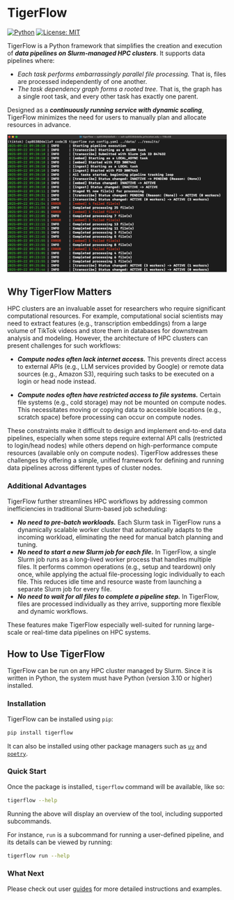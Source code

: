 # TigerFlow

[![Python](https://img.shields.io/badge/Python-3.10%20%7C%203.11%20%7C%203.12-3776AB.svg?style=flat&logo=python&logoColor=white)](https://www.python.org)
[![License: MIT](https://img.shields.io/badge/License-MIT-yellow.svg)](https://opensource.org/licenses/MIT)

TigerFlow is a Python framework that simplifies the creation and execution of ***data pipelines on Slurm-managed HPC clusters***. It supports data pipelines where:

- *Each task performs embarrassingly parallel file processing.* That is, files are processed independently of one another.
- *The task dependency graph forms a rooted tree.* That is, the graph has a single root task, and every other task has exactly one parent.

Designed as a ***continuously running service with dynamic scaling***, TigerFlow minimizes the need for users to manually plan and allocate resources in advance.

<p align="center">
  <img alt="tigerflow-run-screenshot" src="https://raw.githubusercontent.com/princeton-ddss/tigerflow/refs/heads/main/.github/assets/screenshot.png" width="700" />
</p>

## Why TigerFlow Matters

HPC clusters are an invaluable asset for researchers who require significant computational resources. For example, computational social scientists may need to extract features (e.g., transcription embeddings) from a large volume of TikTok videos and store them in databases for downstream analysis and modeling. However, the architecture of HPC clusters can present challenges for such workflows:

- ***Compute nodes often lack internet access.*** This prevents direct access to external APIs (e.g., LLM services provided by Google) or remote data sources (e.g., Amazon S3), requiring such tasks to be executed on a login or head node instead.

- ***Compute nodes often have restricted access to file systems.*** Certain file systems (e.g., cold storage) may not be mounted on compute nodes. This necessitates moving or copying data to accessible locations (e.g., scratch space) before processing can occur on compute nodes.

These constraints make it difficult to design and implement end-to-end data pipelines, especially when some steps require external API calls (restricted to login/head nodes) while others depend on high-performance compute resources (available only on compute nodes). TigerFlow addresses these challenges by offering a simple, unified framework for defining and running data pipelines across different types of cluster nodes.

### Additional Advantages

TigerFlow further streamlines HPC workflows by addressing common inefficiencies in traditional Slurm-based job scheduling:

- ***No need to pre-batch workloads.*** Each Slurm task in TigerFlow runs a dynamically scalable worker cluster that automatically adapts to the incoming workload, eliminating the need for manual batch planning and tuning.
- ***No need to start a new Slurm job for each file.*** In TigerFlow, a single Slurm job runs as a long-lived worker process that handles multiple files. It performs common operations (e.g., setup and teardown) only once, while applying the actual file-processing logic individually to each file. This reduces idle time and resource waste from launching a separate Slurm job for every file.
- ***No need to wait for all files to complete a pipeline step.*** In TigerFlow, files are processed individually as they arrive, supporting more flexible and dynamic workflows.

These features make TigerFlow especially well-suited for running large-scale or real-time data pipelines on HPC systems.

## How to Use TigerFlow

TigerFlow can be run on any HPC cluster managed by Slurm. Since it is written in Python, the system must have Python (version 3.10 or higher) installed.

### Installation

TigerFlow can be installed using `pip`:

```bash
pip install tigerflow
```

It can also be installed using other package managers such as [`uv`](https://docs.astral.sh/uv/) and [`poetry`](https://python-poetry.org/docs/).

### Quick Start

Once the package is installed, `tigerflow` command will be available, like so:

```bash
tigerflow --help
```

Running the above will display an overview of the tool, including supported subcommands.

For instance, `run` is a subcommand for running a user-defined pipeline, and its details can be viewed by running:

```bash
tigerflow run --help
```

### What Next

Please check out user [guides](https://princeton-ddss.github.io/tigerflow/latest/guides/task/) for more detailed instructions and examples.
